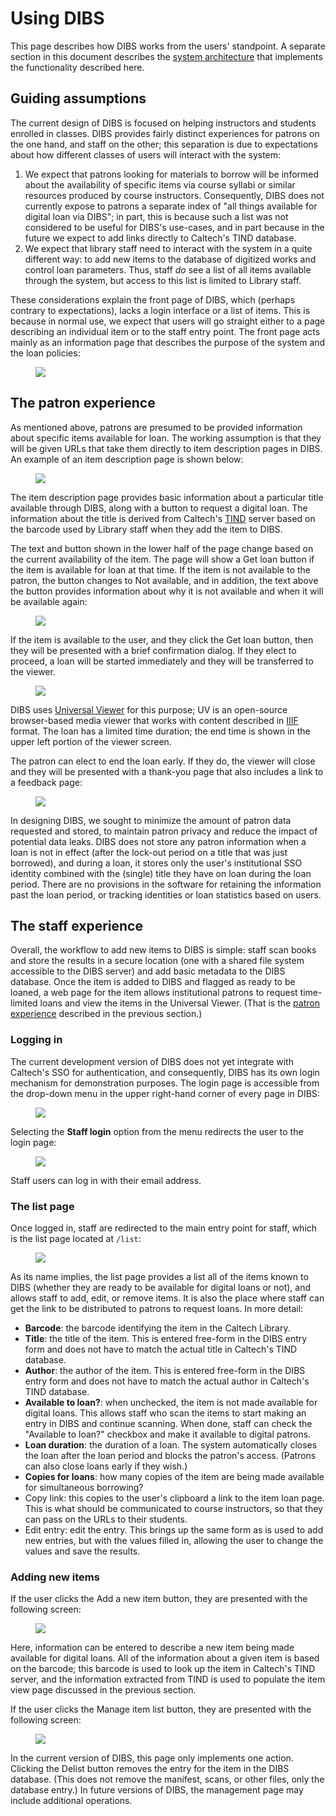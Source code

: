 # Using DIBS

This page describes how DIBS works from the users' standpoint.  A separate section in this document describes the [system architecture](architecture.html#architecture--page-root) that implements the functionality described here.


## Guiding assumptions

The current design of DIBS is focused on helping instructors and students enrolled in classes.  DIBS provides fairly distinct experiences for patrons on the one hand, and staff on the other; this separation is due to expectations about how different classes of users will interact with the system:

1. We expect that patrons looking for materials to borrow will be informed about the availability of specific items via course syllabi or similar resources produced by course instructors.  Consequently, DIBS does not currently expose to patrons a separate index of "all things available for digital loan via DIBS"; in part, this is because such a list was not considered to be useful for DIBS's use-cases, and in part because in the future we expect to add links directly to Caltech's TIND database.
2. We expect that library staff need to interact with the system in a quite different way: to add new items to the database of digitized works and control loan parameters.  Thus, staff _do_ see a list of all items available through the system, but access to this list is limited to Library staff.

These considerations explain the front page of DIBS, which (perhaps contrary to expectations), lacks a login interface or a list of items.  This is because in normal use, we expect that users will go straight either to a page describing an individual item or to the staff entry point.  The front page acts mainly as an information page that describes the purpose of the system and the loan policies:

<figure>
    <img src="_static/media/welcome-page.png">
</figure>


## The patron experience

As mentioned above, patrons are presumed to be provided information about specific items available for loan.  The working assumption is that they will be given URLs that take them directly to item description pages in DIBS.  An example of an item description page is shown below:

<figure>
    <img src="_static/media/item-page.png">
</figure>

The item description page provides basic information about a particular title available through DIBS, along with a button to request a digital loan.  The information about the title is derived from Caltech's [TIND](https://info.tind.io/ILS) server based on the barcode used by Library staff when they add the item to DIBS. 

The text and button shown in the lower half of the page change based on the current availability of the item. The page will show a  <span class="button color-primary">Get loan</span> button if the item is available for loan at that time.  If the item is not available to the patron, the button changes to <span class="button color-not-available">Not available</span>, and in addition, the text above the button provides information about why it is not available and when it will be available again:

<figure>
    <img src="_static/media/item-not-available.png">
</figure>

If the item is available to the user, and they click the <span class="button color-primary">Get loan</span> button, then they will be presented with a brief confirmation dialog.  If they elect to proceed, a loan will be started immediately and they will be transferred to the viewer.

<figure>
    <img src="_static/media/loan-in-viewer.png">
</figure>

DIBS uses [Universal Viewer](https://universalviewer.io) for this purpose; UV is an open-source browser-based media viewer that works with content described in [IIIF](https://iiif.io/community/faq/) format.  The loan has a limited time duration; the end time is shown in the upper left portion of the viewer screen.  

The patron can elect to end the loan early.  If they do, the viewer will close and they will be presented with a thank-you page that also includes a link to a feedback page:

<figure>
    <img src="_static/media/loan-ended.png">
</figure>

In designing DIBS, we sought to minimize the amount of patron data requested and stored, to maintain patron privacy and reduce the impact of potential data leaks.  DIBS does not store any patron information when a loan is not in effect (after the lock-out period on a title that was just borrowed), and during a loan, it stores only the user's institutional SSO identity combined with the (single) title they have on loan during the loan period.  There are no provisions in the software for retaining the information past the loan period, or tracking identities or loan statistics based on users.


## The staff experience

Overall, the workflow to add new items to DIBS is simple: staff scan books and store the results in a secure location (one with a shared file system accessible to the DIBS server) and add basic metadata to the DIBS database. Once the item is added to DIBS and flagged as ready to be loaned, a web page for the item allows institutional patrons to request time-limited loans and view the items in the Universal Viewer.  (That is the [patron experience](#the-patron-experience) described in the previous section.)


### Logging in

The current development version of DIBS does not yet integrate with Caltech's SSO for authentication, and consequently, DIBS has its own login mechanism for demonstration purposes.  The login page is accessible from the drop-down menu in the upper right-hand corner of every page in DIBS:

<figure>
    <img src="_static/media/dropdown-menu-login.png">
</figure>

Selecting the **Staff login** option from the menu redirects the user to the login page:

<figure>
    <img src="_static/media/login-page.png">
</figure>

Staff users can log in with their email address.


### The list page

Once logged in, staff are redirected to the main entry point for staff, which is the list page located at `/list`:

<figure>
    <img src="_static/media/list-page.png">
</figure>

As its name implies, the list page provides a list all of the items known to DIBS (whether they are ready to be available for digital loans or not), and allows staff to add, edit, or remove items.  It is also the place where staff can get the link to be distributed to patrons to request loans.  In more detail:

* **Barcode**: the barcode identifying the item in the Caltech Library.
* **Title**: the title of the item. This is entered free-form in the DIBS entry form and does not have to match the actual title in Caltech's TIND database.
* **Author**: the author of the item. This is entered free-form in the DIBS entry form and does not have to match the actual author in Caltech's TIND database.
* **Available to loan?**: when unchecked, the item is not made available for digital loans. This allows staff who scan the items to start making an entry in DIBS and continue scanning. When done, staff can check the "Available to loan?" checkbox and make it available to digital patrons.
* **Loan duration**: the duration of a loan. The system automatically closes the loan after the loan period and blocks the patron's access. (Patrons can also close loans early if they wish.)
* **Copies for loans**: how many copies of the item are being made available for simultaneous borrowing?
* <span class="button color-secondary">Copy link</span>: this copies to the user's clipboard a link to the item loan page.  This is what should be communicated to course instructors, so that they can pass on the URLs to their students.
* <span class="button color-info">Edit entry</span>: edit the entry. This brings up the same form as is used to add new entries, but with the values filled in, allowing the user to change the values and save the results.


### Adding new items

If the user clicks the <span class="button color-primary">Add a new item</span> button, they are presented with the following screen:

<figure>
    <img src="_static/media/add-item-page.png">
</figure>

Here, information can be entered to describe a new item being made available for digital loans.  All of the information about a given item is based on the barcode; this barcode is used to look up the item in Caltech's TIND server, and the information extracted from TIND is used to populate the item view page discussed in the previous section.

If the user clicks the <span class="button color-danger">Manage item list</span> button, they are presented with the following screen:

<figure>
    <img src="_static/media/manage-item-list-page.png">
</figure>

In the current version of DIBS, this page only implements one action. Clicking the <span class="button color-danger">Delist</span> button removes the entry for the item in the DIBS database. (This does not remove the manifest, scans, or other files, only the database entry.) In future versions of DIBS, the management page may include additional operations.


